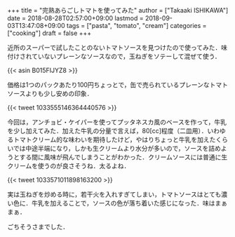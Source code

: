 +++
title = "完熟あらごしトマトを使ってみた"
author = ["Takaaki ISHIKAWA"]
date = 2018-08-28T02:57:00+09:00
lastmod = 2018-09-03T13:47:08+09:00
tags = ["pasta", "tomato", "cream"]
categories = ["cooking"]
draft = false
+++

近所のスーパーで試したことのないトマトソースを見つけたので使ってみた．味付けされていないプレーンなソースなので，玉ねぎをソテーして混ぜて使う．

{{< asin B015FIJYZ8 >}}

価格は1つのパックあたり100円ちょっとで，缶で売られているプレーンなトマトソースよりも少し安めの印象．

{{< tweet 1033555146364440576 >}}

今回は，アンチョビ・ケイパーを使ってプッタネスカ風のベースを作って，牛乳を少し加えてみた．加えた牛乳の分量で言えば，80[cc]程度（二皿用）．いわゆるトマトクリーム的な味わいを期待したけど，やはりちょっと牛乳を加えたくらいでは中途半端になり，しかも生クリームより水分が多いので，ソースを詰めようとする間に風味が飛んでしまうことがわかった．クリームソースには普通に生クリームを使うのが良さそうね．太るよね．

{{< tweet 1033571011898163200 >}}

実は玉ねぎを炒める時に，若干火を入れすぎてしまい，トマトソースはとても濃い色に．牛乳を加えることで，ソースの色が落ち着いた感じになった．味はまぁまぁ．

ごちそうさまでした．
